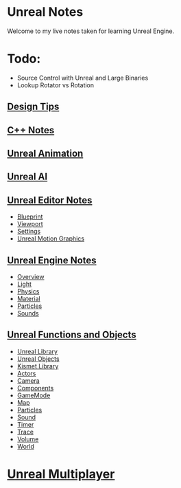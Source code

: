 # Unreal Notes

Welcome to my live notes taken for learning Unreal Engine.

# Todo:
- Source Control with Unreal and Large Binaries
- Lookup Rotator vs Rotation

## [Design Tips](./design-tips.md)

## [C++ Notes](./cpp-notes.md)

## [Unreal Animation](./unreal-animation.md)

## [Unreal AI](./unreal-ai.md)

## [Unreal Editor Notes](./unreal-editor-notes.md)

- [Blueprint](./unreal-editor-notes.md#blueprint)
- [Viewport](./unreal-editor-notes.md#viewport)
- [Settings](./unreal-editor-notes.md#settings)
- [Unreal Motion Graphics](./unreal-editor-notes.md#unreal-motion-graphics)

## [Unreal Engine Notes](./unreal-engine-notes.md)

- [Overview](./unreal-engine-notes.md#unreal-overview)
- [Light](./unreal-engine-notes.md#light)
- [Physics](./unreal-engine-notes.md#physics)
- [Material](./unreal-engine-notes.md#material)
- [Particles](./unreal-engine-notes.md#particles)
- [Sounds](./unreal-engine-notes.md#sounds)

## [Unreal Functions and Objects](./unreal-objects.md)

- [Unreal Library](./unreal-objects.md#unreal-library)
- [Unreal Objects](./unreal-objects.md#unreal-objects)
- [Kismet Library](./unreal-objects.md#kismet-library)
- [Actors](./unreal-objects.md#actors)
- [Camera](./unreal-objects.md#camera)
- [Components](./unreal-objects.md#components)
- [GameMode](./unreal-objects.md#gamemode)
- [Map](./unreal-objects.md#map)
- [Particles](./unreal-objects.md#particles)
- [Sound](./unreal-objects.md#sound)
- [Timer](./unreal-objects.md#timer)
- [Trace](./unreal-objects.md#trace)
- [Volume](./unreal-objects.md#volume)
- [World](./unreal-objects.md#uworld)

# [Unreal Multiplayer](./unreal-multiplayer.md)

